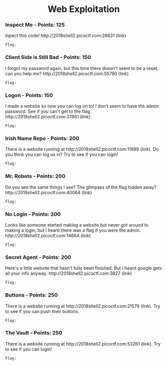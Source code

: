 <h1 align="center">Web Exploitation</h1>


<h3>Inspect Me - Points: 125</h3>
Inpect this code! http://2018shell2.picoctf.com:28831 (link) 

``` shell
Flag: 
```

<h3>Client Side is Still Bad - Points: 150</h3>
I forgot my password again, but this time there doesn't seem to be a reset, can you help me? http://2018shell2.picoctf.com:55790 (link) 

``` shell
Flag: 
```

<h3>Logon - Points: 150</h3>
I made a website so now you can log on to! I don't seem to have the admin password. See if you can't get to the flag. http://2018shell2.picoctf.com:37861 (link)  

``` shell
Flag: 
```

<h3>Irish Name Repo - Points: 200</h3>
 There is a website running at http://2018shell2.picoctf.com:11899 (link). Do you think you can log us in? Try to see if you can login!
 

``` shell
Flag: 
```

<h3>Mr. Robots - Points: 200</h3>
Do you see the same things I see? The glimpses of the flag hidden away? http://2018shell2.picoctf.com:40064 (link) 

``` shell
Flag: 
```

<h3>No Login - Points: 200</h3>
Looks like someone started making a website but never got around to making a login, but I heard there was a flag if you were the admin. http://2018shell2.picoctf.com:14664 (link)  

``` shell
Flag: 
```

<h3>Secret Agent - Points: 200</h3>
Here's a little website that hasn't fully been finished. But I heard google gets all your info anyway. http://2018shell2.picoctf.com:3827 (link) 

``` shell
Flag: 
```

<h3>Buttons - Points: 250</h3>
There is a website running at http://2018shell2.picoctf.com:21579 (link). Try to see if you can push their buttons.

``` shell
Flag: 
```

<h3>The Vault - Points: 250</h3>
There is a website running at http://2018shell2.picoctf.com:53261 (link). Try to see if you can login!

``` shell
Flag: 
```
